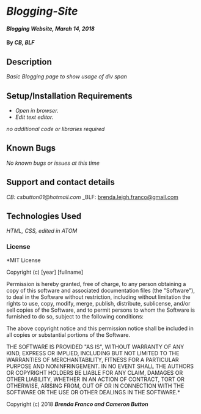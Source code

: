 # _Blogging-Site_

#### _Blogging Website, March 14, 2018_

#### By _**CB, BLF**_

## Description

_Basic Blogging page to show usage of div span_

## Setup/Installation Requirements

* _Open in browser._
* _Edit text editor._

_no additional code or libraries required_

## Known Bugs

_No known bugs or issues at this time_

## Support and contact details

_CB: csbutton01@hotmail.com_
_BLF: brenda.leigh.franco@gmail.com

## Technologies Used

_HTML, CSS, edited in ATOM_

### License

*MIT License

Copyright (c) [year] [fullname]

Permission is hereby granted, free of charge, to any person obtaining a copy
of this software and associated documentation files (the "Software"), to deal
in the Software without restriction, including without limitation the rights
to use, copy, modify, merge, publish, distribute, sublicense, and/or sell
copies of the Software, and to permit persons to whom the Software is
furnished to do so, subject to the following conditions:

The above copyright notice and this permission notice shall be included in all
copies or substantial portions of the Software.

THE SOFTWARE IS PROVIDED "AS IS", WITHOUT WARRANTY OF ANY KIND, EXPRESS OR
IMPLIED, INCLUDING BUT NOT LIMITED TO THE WARRANTIES OF MERCHANTABILITY,
FITNESS FOR A PARTICULAR PURPOSE AND NONINFRINGEMENT. IN NO EVENT SHALL THE
AUTHORS OR COPYRIGHT HOLDERS BE LIABLE FOR ANY CLAIM, DAMAGES OR OTHER
LIABILITY, WHETHER IN AN ACTION OF CONTRACT, TORT OR OTHERWISE, ARISING FROM,
OUT OF OR IN CONNECTION WITH THE SOFTWARE OR THE USE OR OTHER DEALINGS IN THE
SOFTWARE.*

Copyright (c) 2018 **_Brenda Franco and Cameron Button_**
